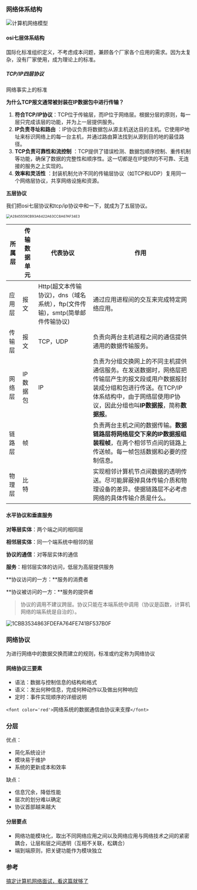 ### 网络体系结构

![计算机网络模型](https://p1-jj.byteimg.com/tos-cn-i-t2oaga2asx/gold-user-assets/2020/7/30/1739d1d409e3174b~tplv-t2oaga2asx-zoom-in-crop-mark:1512:0:0:0.awebp)

#### osi七层体系结构

国际化标准组织定义，不考虑成本问题，兼顾各个厂家各个应用的需求。因为太复杂，没有厂家使用，成为理论上的标准。

##### TCP/IP四层协议

网络事实上的标准

**为什么TCP报文通常被封装在IP数据包中进行传输？**

1. **符合TCP/IP协议**：TCP位于传输层，而IP位于网络层。根据分层的原则，每一层只完成该层的功能，并为上一层提供服务。
2. **IP负责寻址和路由** ：IP协议负责将数据包从源主机送达目的主机。它使用IP地址来标识网络上的每一台主机，并通过路由算法找到从源到目的地的最佳路径。
3. **TCP负责可靠性和流控制** ：TCP提供了错误检测、数据包顺序控制、重传机制等功能，确保了数据的完整性和顺序性。这一切都是在IP提供的不可靠、无连接的服务之上实现的。
4. **效率和灵活性** ：封装机制允许不同的传输层协议（如TCP和UDP）复用同一个网络层协议，共享网络设施和资源。

**五层协议**

我们把osi七层协议和tcp/ip协议中和一下，就成为了五层协议。

<img src="images/A2845559CB93A6422A63CC8A67AF34E3.png" alt="A2845559CB93A6422A63CC8A67AF34E3" style="zoom:67%;" />

| 所属层 | 传输数据单元 | 代表协议                                                                     | 作用                                                                                                                                                                                                                   |
| ------ | ------------ | ---------------------------------------------------------------------------- | ---------------------------------------------------------------------------------------------------------------------------------------------------------------------------------------------------------------------- |
| 应用层 | 报文         | Http(超文本传输协议)，dns（域名系统），ftp(文件传输)，smtp(简单邮件传输协议) | 通过应用进程间的交互来完成特定网络应用。                                                                                                                                                                               |
| 传输层 | 报文         | TCP，UDP                                                                     | 负责向两台主机进程之间的通信提供通用的数据传输服务。                                                                                                                                                                   |
| 网络层 | IP数据包     | IP                                                                           | 负责为分组交换网上的不同主机提供通信服务。在发送数据时，网络层把传输层产生的报文段或用户数据报封装成分组和包进行传送。在TCP/IP体系结构中，由于网络层使用IP协议，因此分组也叫**IP数据报**，简称**数据报**。 |
| 链路层 | 帧           |                                                                              | 负责两台主机之间的数据传输。**数据链路层将网络层交下来的IP数据报组装程帧**，在两个相邻节点间的链路上传送帧。每一帧包括数据和必要的控制信息。                                                                     |
| 物理层 | 比特         |                                                                              | 实现相邻计算机节点间数据的透明传送。尽可能屏蔽掉具体传输介质和物理设备的差异。使据链路层不必考虑网络的具体传输介质是什么。                                                                                             |

#### 水平协议和垂直服务

**对等层实体**：两个端之间的相同层

**相邻层实体**：同一个端系统中相邻的层

**协议的通信**：对等层实体的通信

**服务**：相邻层实体的访问，低层为高层提供服务

**协议访问的一方：**服务的消费者

**协议被访问的一方：**服务的提供者

> 协议的调用不建议跨层。协议只能在本端系统中调用（协议是函数，计算机网络的端系统是自治的）。

![1CBB3534863FDEFA764FE741BF537B0F](images/1CBB3534863FDEFA764FE741BF537B0F.jpg)

### 网络协议

为进行网络中的数据交换而建立的规则，标准或约定称为网络协议

#### 网络协议三要素

- 语法：数据与控制信息的结构和格式
- 语义：发出何种信息，完成何种动作以及做出何种响应
- 定时：事件实现顺序的详细说明

`<font color='red'>`网络系统的数据通信由协议来支撑`</font>`

### 分层

优点：

- 简化系统设计
- 模块易于维护
- 系统的更新成本和效率

缺点：

- 信息冗余，降低性能
- 层次的划分难以确定
- 协议首部越来越大

#### 分层要点

- 网络功能模块化，取出不同网络应用之间以及网络应用与网络技术之间的紧密耦合，让层和层之间透明（互相不关联，松耦合）
- 端到端原则，把关键功能作为模块独立

### 参考

[搞定计算机网络面试，看这篇就够了](https://juejin.im/post/5b5f20686fb9a04f844adbdd)
